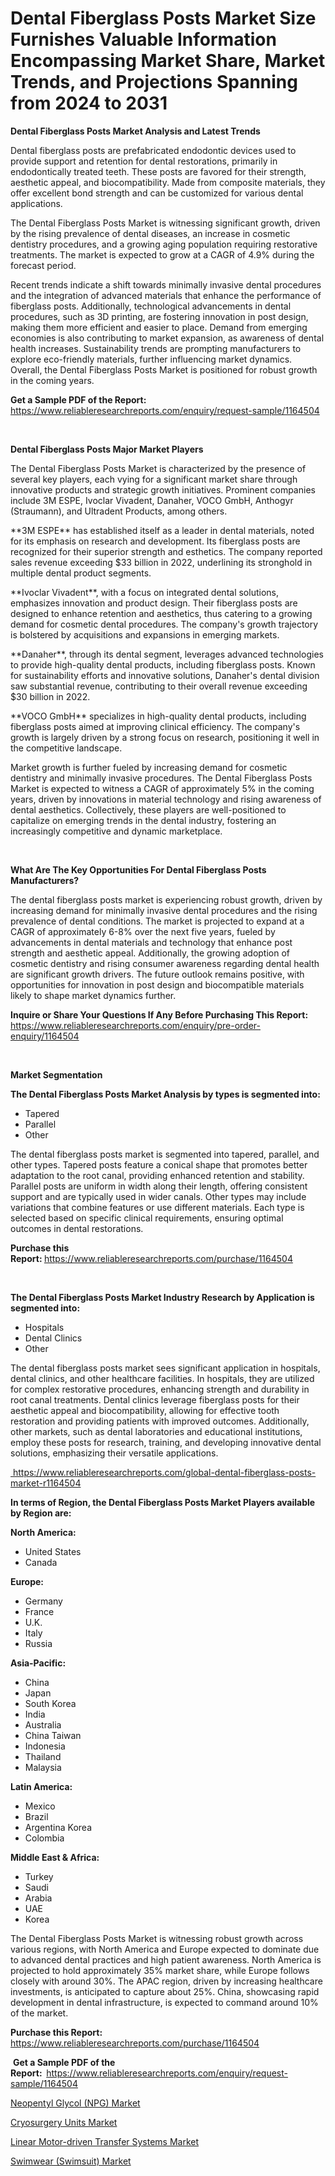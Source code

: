 <p><h1>Dental Fiberglass Posts Market Size Furnishes Valuable Information Encompassing Market Share, Market Trends, and Projections Spanning from 2024 to 2031</h1></p><p><strong>Dental Fiberglass Posts Market Analysis and Latest Trends</strong></p>
<p><p>Dental fiberglass posts are prefabricated endodontic devices used to provide support and retention for dental restorations, primarily in endodontically treated teeth. These posts are favored for their strength, aesthetic appeal, and biocompatibility. Made from composite materials, they offer excellent bond strength and can be customized for various dental applications.</p><p>The Dental Fiberglass Posts Market is witnessing significant growth, driven by the rising prevalence of dental diseases, an increase in cosmetic dentistry procedures, and a growing aging population requiring restorative treatments. The market is expected to grow at a CAGR of 4.9% during the forecast period. </p><p>Recent trends indicate a shift towards minimally invasive dental procedures and the integration of advanced materials that enhance the performance of fiberglass posts. Additionally, technological advancements in dental procedures, such as 3D printing, are fostering innovation in post design, making them more efficient and easier to place. Demand from emerging economies is also contributing to market expansion, as awareness of dental health increases. Sustainability trends are prompting manufacturers to explore eco-friendly materials, further influencing market dynamics. Overall, the Dental Fiberglass Posts Market is positioned for robust growth in the coming years.</p></p>
<p><strong>Get a Sample PDF of the Report:&nbsp;</strong> <a href="https://www.reliableresearchreports.com/enquiry/request-sample/1164504?utm_campaign=24&utm_medium=2&utm_source=Github&utm_content=ia&utm_term=27122024&utm_id=dental-fiberglass-posts">https://www.reliableresearchreports.com/enquiry/request-sample/1164504</a></p>
<p>&nbsp;</p>
<p><strong>Dental Fiberglass Posts Major Market Players</strong></p>
<p><p>The Dental Fiberglass Posts Market is characterized by the presence of several key players, each vying for a significant market share through innovative products and strategic growth initiatives. Prominent companies include 3M ESPE, Ivoclar Vivadent, Danaher, VOCO GmbH, Anthogyr (Straumann), and Ultradent Products, among others.</p><p>**3M ESPE** has established itself as a leader in dental materials, noted for its emphasis on research and development. Its fiberglass posts are recognized for their superior strength and esthetics. The company reported sales revenue exceeding $33 billion in 2022, underlining its stronghold in multiple dental product segments.</p><p>**Ivoclar Vivadent**, with a focus on integrated dental solutions, emphasizes innovation and product design. Their fiberglass posts are designed to enhance retention and aesthetics, thus catering to a growing demand for cosmetic dental procedures. The company's growth trajectory is bolstered by acquisitions and expansions in emerging markets.</p><p>**Danaher**, through its dental segment, leverages advanced technologies to provide high-quality dental products, including fiberglass posts. Known for sustainability efforts and innovative solutions, Danaher's dental division saw substantial revenue, contributing to their overall revenue exceeding $30 billion in 2022.</p><p>**VOCO GmbH** specializes in high-quality dental products, including fiberglass posts aimed at improving clinical efficiency. The company's growth is largely driven by a strong focus on research, positioning it well in the competitive landscape.</p><p>Market growth is further fueled by increasing demand for cosmetic dentistry and minimally invasive procedures. The Dental Fiberglass Posts Market is expected to witness a CAGR of approximately 5% in the coming years, driven by innovations in material technology and rising awareness of dental aesthetics. Collectively, these players are well-positioned to capitalize on emerging trends in the dental industry, fostering an increasingly competitive and dynamic marketplace.</p></p>
<p>&nbsp;</p>
<p><strong>What Are The Key Opportunities For Dental Fiberglass Posts Manufacturers?</strong></p>
<p><p>The dental fiberglass posts market is experiencing robust growth, driven by increasing demand for minimally invasive dental procedures and the rising prevalence of dental conditions. The market is projected to expand at a CAGR of approximately 6-8% over the next five years, fueled by advancements in dental materials and technology that enhance post strength and aesthetic appeal. Additionally, the growing adoption of cosmetic dentistry and rising consumer awareness regarding dental health are significant growth drivers. The future outlook remains positive, with opportunities for innovation in post design and biocompatible materials likely to shape market dynamics further.</p></p>
<p><strong>Inquire or Share Your Questions If Any Before Purchasing This Report:</strong> <a href="https://www.reliableresearchreports.com/enquiry/pre-order-enquiry/1164504?utm_campaign=24&utm_medium=2&utm_source=Github&utm_content=ia&utm_term=27122024&utm_id=dental-fiberglass-posts">https://www.reliableresearchreports.com/enquiry/pre-order-enquiry/1164504</a></p>
<p>&nbsp;</p>
<p><strong>Market Segmentation</strong></p>
<p><strong>The Dental Fiberglass Posts Market Analysis by types is segmented into:</strong></p>
<p><ul><li>Tapered</li><li>Parallel</li><li>Other</li></ul></p>
<p><p>The dental fiberglass posts market is segmented into tapered, parallel, and other types. Tapered posts feature a conical shape that promotes better adaptation to the root canal, providing enhanced retention and stability. Parallel posts are uniform in width along their length, offering consistent support and are typically used in wider canals. Other types may include variations that combine features or use different materials. Each type is selected based on specific clinical requirements, ensuring optimal outcomes in dental restorations.</p></p>
<p><strong>Purchase this Report:&nbsp;</strong><a href="https://www.reliableresearchreports.com/purchase/1164504?utm_campaign=24&utm_medium=2&utm_source=Github&utm_content=ia&utm_term=27122024&utm_id=dental-fiberglass-posts">https://www.reliableresearchreports.com/purchase/1164504</a></p>
<p>&nbsp;</p>
<p><strong>The Dental Fiberglass Posts Market Industry Research by Application is segmented into:</strong></p>
<p><ul><li>Hospitals</li><li>Dental Clinics</li><li>Other</li></ul></p>
<p><p>The dental fiberglass posts market sees significant application in hospitals, dental clinics, and other healthcare facilities. In hospitals, they are utilized for complex restorative procedures, enhancing strength and durability in root canal treatments. Dental clinics leverage fiberglass posts for their aesthetic appeal and biocompatibility, allowing for effective tooth restoration and providing patients with improved outcomes. Additionally, other markets, such as dental laboratories and educational institutions, employ these posts for research, training, and developing innovative dental solutions, emphasizing their versatile applications.</p></p>
<p><a href="https://www.reliableresearchreports.com/global-dental-fiberglass-posts-market-r1164504?utm_campaign=24&utm_medium=2&utm_source=Github&utm_content=ia&utm_term=27122024&utm_id=dental-fiberglass-posts">&nbsp;https://www.reliableresearchreports.com/global-dental-fiberglass-posts-market-r1164504</a></p>
<p><strong>In terms of Region, the Dental Fiberglass Posts Market Players available by Region are:</strong></p>
<p>
    <p> <strong> North America: </strong>
        <ul>
            <li>United States</li>
            <li>Canada</li>
        </ul>
        </p> 
    <p> <strong> Europe: </strong>
        <ul>
            <li>Germany</li>
            <li>France</li>
            <li>U.K.</li>
            <li>Italy</li>
            <li>Russia</li>
        </ul>
        </p> 
    <p> <strong> Asia-Pacific: </strong>
        <ul>
            <li>China</li>
            <li>Japan</li>
            <li>South Korea</li>
            <li>India</li>
            <li>Australia</li>
            <li>China Taiwan</li>
            <li>Indonesia</li>
            <li>Thailand</li>
            <li>Malaysia</li>
        </ul>
        </p> 
    <p> <strong> Latin America: </strong>
        <ul>
            <li>Mexico</li>
            <li>Brazil</li>
            <li>Argentina Korea</li>
            <li>Colombia</li>
        </ul>
        </p> 
    <p> <strong> Middle East & Africa: </strong>
        <ul>
            <li>Turkey</li>
            <li>Saudi</li>
            <li>Arabia</li>
            <li>UAE</li>
            <li>Korea</li>
        </ul>
    </p>
    </p>
<p><p>The Dental Fiberglass Posts Market is witnessing robust growth across various regions, with North America and Europe expected to dominate due to advanced dental practices and high patient awareness. North America is projected to hold approximately 35% market share, while Europe follows closely with around 30%. The APAC region, driven by increasing healthcare investments, is anticipated to capture about 25%. China, showcasing rapid development in dental infrastructure, is expected to command around 10% of the market.</p></p>
<p><strong>Purchase this Report: </strong><a href="https://www.reliableresearchreports.com/purchase/1164504?utm_campaign=24&utm_medium=2&utm_source=Github&utm_content=ia&utm_term=27122024&utm_id=dental-fiberglass-posts">https://www.reliableresearchreports.com/purchase/1164504</a></p>
<p>&nbsp;<strong>Get a Sample PDF of the Report:&nbsp;&nbsp;</strong><a href="https://www.reliableresearchreports.com/enquiry/request-sample/1164504?utm_campaign=24&utm_medium=2&utm_source=Github&utm_content=ia&utm_term=27122024&utm_id=dental-fiberglass-posts">https://www.reliableresearchreports.com/enquiry/request-sample/1164504</a></p>
<p><strong></strong></p>
<p><p><a href="https://github.com/elizabethdagraca/Market-Research-Report-List-5/blob/main/neopentyl-glycol-npg-market.md?utm_campaign=24&utm_medium=2&utm_source=Github&utm_content=ia&utm_term=27122024&utm_id=dental-fiberglass-posts">Neopentyl Glycol (NPG) Market</a></p><p><a href="https://github.com/klindsey95/Market-Research-Report-List-1/blob/main/cryosurgery-units-market.md?utm_campaign=24&utm_medium=2&utm_source=Github&utm_content=ia&utm_term=27122024&utm_id=dental-fiberglass-posts">Cryosurgery Units Market</a></p><p><a href="https://github.com/steidmindy199393/Market-Research-Report-List-1/blob/main/linear-motor-driven-transfer-systems-market.md?utm_campaign=24&utm_medium=2&utm_source=Github&utm_content=ia&utm_term=27122024&utm_id=dental-fiberglass-posts">Linear Motor-driven Transfer Systems Market</a></p><p><a href="https://github.com/delindacallegari68/Market-Research-Report-List-1/blob/main/swimwear-swimsuit-market.md?utm_campaign=24&utm_medium=2&utm_source=Github&utm_content=ia&utm_term=27122024&utm_id=dental-fiberglass-posts">Swimwear (Swimsuit) Market</a></p></p>